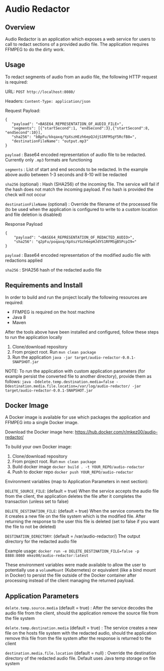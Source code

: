 Audio Redactor
=

Overview
-

Audio Redactor is an application which exposes a web service for users to call to redact sections of a provided audio file.  The application requires FFMPEG to do the dirty work.

Usage
-

To redact segments of audio from an audio file, the following HTTP request is required:

URL: `POST http://localhost:8080/`

Headers: `Content-Type: application/json`

Request Payload:

```
{
   "payload": "<BASE64_REPRESENTATION_OF_AUDIO_FILE>",
   "segments": [{"startSecond":1, "endSecond":3},{"startSecond":8, "endSecond":10}],
   "sha256": "bBpFu/kkqaxq/YpXszHEzh6epQJdjS1RFMSgY5RcfB8=",
   "destinationFileName": "output.mp3"
}
```

`payload` : Base64 encoded representation of audio file to be redacted.  Currently only `.mp3` formats are functioning

`segments` : List of start and end seconds to be redacted.  In the example above audio between 1-3 seconds and 8-10 will be redacted

`sha256` (optional) : Hash (SHA256) of the incoming file.  The service will fail if the hash does not match the incoming payload.  If no hash is provided the check will not occur

`destinationFileName` (optional) : Override the filename of the processed file (to be used when the application is configured to write to a custom location and file deletion is disabled)

Response Payload

```
{
    "payload": "<BASE64_REPRESENTATION_OF_REDACTED_AUDIO>",
    "sha256": "q2pFu/poqaxq/XpXszYGzh6epHJdYS1RFMSgB5PcpI9="
}
```

`payload` : Base64 encoded representation of the modified audio file with redactions applied

`sha256` : SHA256 hash of the redacted audio file

Requirements and Install
-

In order to build and run the project locally the following resources are required:

- FFMPEG is required on the host machine
- Java 8
- Maven

After the tools above have been installed and configured, follow these steps to run the application locally

1. Clone/download repository
2. From project root.  Run `mvn clean package`
3. Run the application `java -jar target/audio-redactor-0.0.1-SNAPSHOT.jar`

NOTE: To run the application with custom application parameters (for example persist the converted file to another directory), provide them as follows: `java -Ddelete.temp.destination.media=false -Ddestination.media.file.location=/var/log/audio-redactor/ -jar target/audio-redactor-0.0.1-SNAPSHOT.jar`

Docker Image
-

A Docker image is available for use which packages the application and FFMPEG into a single Docker image.

Download the Docker image here: https://hub.docker.com/r/mkez00/audio-redactor/

To build your own Docker image:

1. Clone/download repository
2. From project root.  Run `mvn clean package`
3. Build docker image `docker build . -t YOUR_REPO/audio-redactor`
4. Push to docker repo `docker push YOUR_REPO/audio-redactor`

Environment variables (map to Application Parameters in next section):

`DELETE_SOURCE_FILE`: (default = true) When the service accepts the audio file from the client, the application deletes the file after it completes the transaction (unless set to false)

`DELETE_DESTINATION_FILE`: (default = true) When the service converts the file it creates a new file on the file system which is the modified file.  After returning the response to the user this file is deleted (set to false if you want the file to not be deleted)

`DESTINATION_DIRECTORY`: (default = /var/audio-redactor/) The output directory for the redacted audio file

Example usage: `docker run -e DELETE_DESTINATION_FILE=false -p 8888:8080 mkez00/audio-redactor:latest`

These environment variables were made available to allow the user to potentially use a `volumeMount` (Kubernetes) or equivalent (like a bind mount in Docker) to persist the file outside of the Docker container after processing instead of the client managing the returned payload.

Application Parameters
-

`delete.temp.source.media` (default = true) : After the service decodes the audio file from the client, should the application remove the source file from the file system

`delete.temp.destination.media` (default = true) : The service creates a new file on the hosts file system with the redacted audio, should the application remove this file from the file system after the response is returned to the client

`destination.media.file.location` (default = null) : Override the destination directory of the redacted audio file.  Default uses Java temp storage on file system

